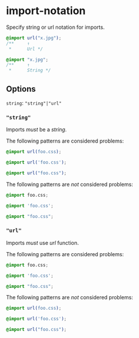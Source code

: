 # import-notation

Specify string or url notation for imports.

<!-- prettier-ignore -->
```css
@import url("x.jpg");
/**     ↑
 *      Url */
```

<!-- prettier-ignore -->
```css
@import "x.jpg";
/**     ↑
 *      String */
```

## Options

`string`: `"string"|"url"`

### `"string"`

Imports _must_ be a _string_.

The following patterns are considered problems:

<!-- prettier-ignore -->
```css
@import url(foo.css);
```

<!-- prettier-ignore -->
```css
@import url('foo.css');
```

<!-- prettier-ignore -->
```css
@import url("foo.css");
```

The following patterns are _not_ considered problems:

<!-- prettier-ignore -->
```css
@import foo.css;
```

<!-- prettier-ignore -->
```css
@import 'foo.css';
```

<!-- prettier-ignore -->
```css
@import "foo.css";
```

### `"url"`

Imports _must_ use _url_ function.

The following patterns are considered problems:

<!-- prettier-ignore -->
```css
@import foo.css;
```

<!-- prettier-ignore -->
```css
@import 'foo.css';
```

<!-- prettier-ignore -->
```css
@import "foo.css";
```

The following patterns are _not_ considered problems:

<!-- prettier-ignore -->
```css
@import url(foo.css);
```

<!-- prettier-ignore -->
```css
@import url('foo.css');
```

<!-- prettier-ignore -->
```css
@import url("foo.css");
```
